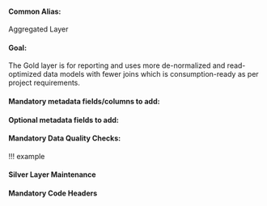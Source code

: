 #### Common Alias: 
Aggregated Layer

#### Goal: 
The Gold layer is for reporting and uses more de-normalized and read-optimized data models with fewer joins which is consumption-ready as per project requirements.

#### Mandatory metadata fields/columns to add:
#### Optional metadata fields to add:
#### Mandatory Data Quality Checks:
!!! example
#### Silver Layer Maintenance
#### Mandatory Code Headers